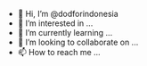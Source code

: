 - 👋 Hi, I’m @dodforindonesia
- 👀 I’m interested in ...
- 🌱 I’m currently learning ...
- 💞️ I’m looking to collaborate on ...
- 📫 How to reach me ...

<!---
dodforindonesia/dodforindonesia is a ✨ special ✨ repository because its `README.md` (this file) appears on your GitHub profile.
You can click the Preview link to take a look at your changes.
--->
